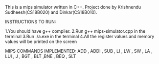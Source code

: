 This is a mips simulator written in C++.
Project done by Krishnendu Sudheesh(CS18B020) and Dinkar(CS18B010).

INSTRUCTIONS TO RUN:

1.You should have g++ compiler.
2.Run g++ mips-simulator.cpp in the terminal
3.Run ./a.exe in the terminal
4.All the register values and memory values will be printed on the screen

MIPS COMMANDS IMPLEMENTED:
ADD , ADDI , SUB , LI , LW , SW , LA , LUI , J , BGT , BLT ,BNE , BEQ , SLT
